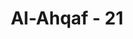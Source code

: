 ---
title: "Al-Ahqaf - 21"
no: 21
arabic_no: ٢١
ayah: ۞ وَاذْكُرْ اَخَا عَادٍۗ اِذْ اَنْذَرَ قَوْمَهٗ بِالْاَحْقَافِ وَقَدْ خَلَتِ النُّذُرُ مِنْۢ بَيْنِ يَدَيْهِ وَمِنْ خَلْفِهٖٓ اَلَّا تَعْبُدُوْٓا اِلَّا اللّٰهَ ۗاِنِّيْٓ اَخَافُ عَلَيْكُمْ عَذَابَ يَوْمٍ عَظِيْمٍ 
translation: "Dan ingatlah (Hud) saudara kaum ‘Ad yaitu ketika dia mengingatkan kaumnya tentang bukit-bukit pasir dan sesungguhnya telah berlalu beberapa orang pemberi peringatan sebelumnya dan setelahnya (dengan berkata), “Janganlah kamu menyembah selain Allah, aku sungguh khawatir nanti kamu ditimpa azab pada hari yang besar.”"
tafsir: "Allah memerintahkan kepada Rasulullah saw agar menyampaikan kepada orang-orang musyrik Mekah kisah Nabi Hud yang berasal dari kaum 'Ad, ketika ia memperingatkan kepada kaumnya yang berdomisili di Ahqaf itu akan azab Tuhan. Allah menjelaskan bahwa mengutus para rasul dan nabi kepada kaumnya masing-masing adalah suatu hal yang biasa, dan sudah menjadi sunatullah.\n\nSebelum Nabi Hud, Allah telah mengutus rasul-rasul dan nabi-nabi yang memberi peringatan kepada kaum mereka masing-masing, begitu pula sesudahnya. Nabi Hud menyeru kaum agar tidak menyembah kecuali hanya kepada Allah, Tuhan Yang Maha Esa, yang telah menciptakan mereka, yang memberi rezeki sehingga mereka dapat hidup dengan rezeki itu dan menjaga kelangsungan hidup. Hendaklah mereka takut akan malapetaka yang akan menimpa nanti akibat kedurhakaan itu. Di akhirat nanti mereka akan mendapat azab yang pedih.\n\nKeadaan pada hari Kiamat itu diterangkan pada firman Allah:\n\nSungguh, pada hari keputusan (hari Kiamat) itu adalah waktu yang dijanjikan bagi mereka semuanya, (yaitu) pada hari (ketika) seorang teman sama sekali tidak dapat memberi manfaat kepada teman lainnya dan mereka tidak akan mendapat pertolongan. (ad-Dukhan/44: 40-41)\n\nAl-Ahqaf berarti \"bukit-bukit pasir\". Kemudian nama itu dijadikan nama sebuah daerah yang terletak antara negeri Oman dan Mahrah. Daerah itu dinamai demikian oleh kaum 'Ad. Sekarang daerah itu terkenal dengan nama \"Sahara al-Ahqaf\", dan termasuk salah satu daerah yang menjadi wilayah Kerajaan Saudi Arabia bagian selatan. Daerah itu terletak di sebelah utara Hadramaut, sebelah timur dibatasi oleh laut Yaman, dan sebelah selatan berbatasan dengan Nejed.\n\nSemula kaum 'Ad menganut agama yang berdasarkan tauhid. Setelah berlalu beberapa generasi, kepercayaan tauhid itu dimasuki unsur-unsur syirik, dimulai dengan penghormatan kepada pembesar-pembesar dan pahlawan mereka yang telah meninggal dunia, dengan membuatkan patung-patungnya. Lama-kelamaan, pemberian penghormatan ini berubah menjadi pemberian penghormatan kepada patung, yang akhirnya berubah menjadi penyembahan kepada dewa, dengan arti bahwa pembesar dan pahlawan yang telah meninggal mereka anggap sebagai dewa. Untuk mengembalikan mereka kepada agama yang benar yaitu agama tauhid, Allah mengutus seorang rasul yang diangkat dari keluarga mereka sendiri, yaitu Nabi Hud. Hud menyeru mereka agar kembali kepada kepercayaan yang benar, yaitu kepercayaan tauhid, dengan hanya menyembah Allah semata, tidak lagi mempersekutukan-Nya dengan tuhan-tuhan yang lain."
---